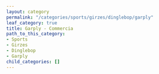 ```yaml
---
layout: category
permalink: "/categories/sports/girzes/dinglebop/garply"
leaf_category: true
title: Garply - Commercia
path_to_this_category:
- Sports
- Girzes
- Dinglebop
- Garply
child_categories: []
---
```

